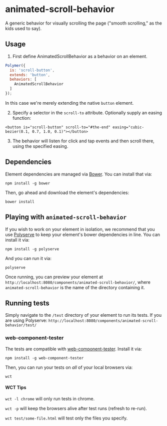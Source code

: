 # animated-scroll-behavior

A generic behavior for visually scrolling the page ("smooth scrolling," as the kids used to say).

## Usage

1. First define AnimatedScrollBehavior as a behavior on an element.

```javascript
Polymer({
  is: 'scroll-button',
  extends: 'button',
  behaviors: [
    AnimatedScrollBehavior
  ]
});
```

In this case we're merely extending the native `button` element.

2. Specify a selector in the `scroll-to` attribute. Optionally supply an easing function:

`<button is="scroll-button" scroll-to="#the-end" easing="cubic-bezier(0.1, 0.7, 1.0, 0.1)"></button>`

3. The behavior will listen for click and tap events and then scroll there, using the specified easing.

## Dependencies

Element dependencies are managed via [Bower](http://bower.io/). You can
install that via:

    npm install -g bower

Then, go ahead and download the element's dependencies:

    bower install


## Playing with `animated-scroll-behavior`

If you wish to work on your element in isolation, we recommend that you use
[Polyserve](https://github.com/PolymerLabs/polyserve) to keep your element's
bower dependencies in line. You can install it via:

    npm install -g polyserve

And you can run it via:

    polyserve

Once running, you can preview your element at
`http://localhost:8080/components/animated-scroll-behavior/`, where `animated-scroll-behavior` is the name of the directory containing it.


## Running tests

Simply navigate to the `/test` directory of your element to run its tests. If
you are using Polyserve: `http://localhost:8080/components/animated-scroll-behavior/test/`

### web-component-tester

The tests are compatible with [web-component-tester](https://github.com/Polymer/web-component-tester).
Install it via:

    npm install -g web-component-tester

Then, you can run your tests on _all_ of your local browsers via:

    wct

#### WCT Tips

`wct -l chrome` will only run tests in chrome.

`wct -p` will keep the browsers alive after test runs (refresh to re-run).

`wct test/some-file.html` will test only the files you specify.
